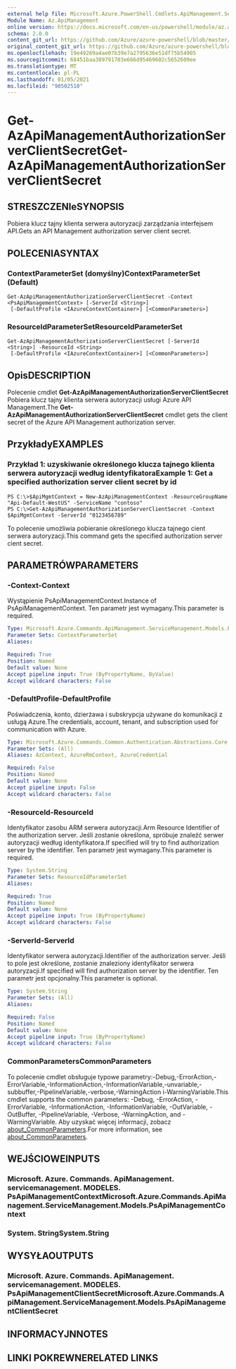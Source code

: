 ```yaml
---
external help file: Microsoft.Azure.PowerShell.Cmdlets.ApiManagement.ServiceManagement.dll-Help.xml
Module Name: Az.ApiManagement
online version: https://docs.microsoft.com/en-us/powershell/module/az.apimanagement/get-azapimanagementauthorizationserverclientsecret
schema: 2.0.0
content_git_url: https://github.com/Azure/azure-powershell/blob/master/src/ApiManagement/ApiManagement/help/Get-AzApiManagementAuthorizationServerClientSecret.md
original_content_git_url: https://github.com/Azure/azure-powershell/blob/master/src/ApiManagement/ApiManagement/help/Get-AzApiManagementAuthorizationServerClientSecret.md
ms.openlocfilehash: 19e49269a4ae07b39e7a2795636e51df75b54905
ms.sourcegitcommit: 68451baa389791703e666d95469602c5652609ee
ms.translationtype: MT
ms.contentlocale: pl-PL
ms.lasthandoff: 01/05/2021
ms.locfileid: "98502510"
---
```

# <span data-ttu-id="171bd-101">Get-AzApiManagementAuthorizationServerClientSecret</span><span class="sxs-lookup"><span data-stu-id="171bd-101">Get-AzApiManagementAuthorizationServerClientSecret</span></span>

## <span data-ttu-id="171bd-102">STRESZCZENIe</span><span class="sxs-lookup"><span data-stu-id="171bd-102">SYNOPSIS</span></span>
<span data-ttu-id="171bd-103">Pobiera klucz tajny klienta serwera autoryzacji zarządzania interfejsem API.</span><span class="sxs-lookup"><span data-stu-id="171bd-103">Gets an API Management authorization server client secret.</span></span>

## <span data-ttu-id="171bd-104">POLECENIA</span><span class="sxs-lookup"><span data-stu-id="171bd-104">SYNTAX</span></span>

### <span data-ttu-id="171bd-105">ContextParameterSet (domyślny)</span><span class="sxs-lookup"><span data-stu-id="171bd-105">ContextParameterSet (Default)</span></span>
```
Get-AzApiManagementAuthorizationServerClientSecret -Context <PsApiManagementContext> [-ServerId <String>]
 [-DefaultProfile <IAzureContextContainer>] [<CommonParameters>]
```

### <span data-ttu-id="171bd-106">ResourceIdParameterSet</span><span class="sxs-lookup"><span data-stu-id="171bd-106">ResourceIdParameterSet</span></span>
```
Get-AzApiManagementAuthorizationServerClientSecret [-ServerId <String>] -ResourceId <String>
 [-DefaultProfile <IAzureContextContainer>] [<CommonParameters>]
```

## <span data-ttu-id="171bd-107">Opis</span><span class="sxs-lookup"><span data-stu-id="171bd-107">DESCRIPTION</span></span>
<span data-ttu-id="171bd-108">Polecenie cmdlet **Get-AzApiManagementAuthorizationServerClientSecret** Pobiera klucz tajny klienta serwera autoryzacji usługi Azure API Management.</span><span class="sxs-lookup"><span data-stu-id="171bd-108">The **Get-AzApiManagementAuthorizationServerClientSecret** cmdlet gets the client secret of the Azure API Management authorization server.</span></span>

## <span data-ttu-id="171bd-109">Przykłady</span><span class="sxs-lookup"><span data-stu-id="171bd-109">EXAMPLES</span></span>

### <span data-ttu-id="171bd-110">Przykład 1: uzyskiwanie określonego klucza tajnego klienta serwera autoryzacji według identyfikatora</span><span class="sxs-lookup"><span data-stu-id="171bd-110">Example 1: Get a specified authorization server client secret by id</span></span>
```
PS C:\>$ApiMgmtContext = New-AzApiManagementContext -ResourceGroupName "Api-Default-WestUS" -ServiceName "contoso"
PS C:\>Get-AzApiManagementAuthorizationServerClientSecret -Context $ApiMgmtContext -ServerId "0123456789"
```

<span data-ttu-id="171bd-111">To polecenie umożliwia pobieranie określonego klucza tajnego cient serwera autoryzacji.</span><span class="sxs-lookup"><span data-stu-id="171bd-111">This command gets the specified authorization server cient secret.</span></span>

## <span data-ttu-id="171bd-112">PARAMETRÓW</span><span class="sxs-lookup"><span data-stu-id="171bd-112">PARAMETERS</span></span>

### <span data-ttu-id="171bd-113">-Context</span><span class="sxs-lookup"><span data-stu-id="171bd-113">-Context</span></span>
<span data-ttu-id="171bd-114">Wystąpienie PsApiManagementContext.</span><span class="sxs-lookup"><span data-stu-id="171bd-114">Instance of PsApiManagementContext.</span></span>
<span data-ttu-id="171bd-115">Ten parametr jest wymagany.</span><span class="sxs-lookup"><span data-stu-id="171bd-115">This parameter is required.</span></span>

```yaml
Type: Microsoft.Azure.Commands.ApiManagement.ServiceManagement.Models.PsApiManagementContext
Parameter Sets: ContextParameterSet
Aliases:

Required: True
Position: Named
Default value: None
Accept pipeline input: True (ByPropertyName, ByValue)
Accept wildcard characters: False
```

### <span data-ttu-id="171bd-116">-DefaultProfile</span><span class="sxs-lookup"><span data-stu-id="171bd-116">-DefaultProfile</span></span>
<span data-ttu-id="171bd-117">Poświadczenia, konto, dzierżawa i subskrypcja używane do komunikacji z usługą Azure.</span><span class="sxs-lookup"><span data-stu-id="171bd-117">The credentials, account, tenant, and subscription used for communication with Azure.</span></span>

```yaml
Type: Microsoft.Azure.Commands.Common.Authentication.Abstractions.Core.IAzureContextContainer
Parameter Sets: (All)
Aliases: AzContext, AzureRmContext, AzureCredential

Required: False
Position: Named
Default value: None
Accept pipeline input: False
Accept wildcard characters: False
```

### <span data-ttu-id="171bd-118">-ResourceId</span><span class="sxs-lookup"><span data-stu-id="171bd-118">-ResourceId</span></span>
<span data-ttu-id="171bd-119">Identyfikator zasobu ARM serwera autoryzacji.</span><span class="sxs-lookup"><span data-stu-id="171bd-119">Arm Resource Identifier of the authorization server.</span></span>
<span data-ttu-id="171bd-120">Jeśli zostanie określona, spróbuje znaleźć serwer autoryzacji według identyfikatora.</span><span class="sxs-lookup"><span data-stu-id="171bd-120">If specified will try to find authorization server by the identifier.</span></span>
<span data-ttu-id="171bd-121">Ten parametr jest wymagany.</span><span class="sxs-lookup"><span data-stu-id="171bd-121">This parameter is required.</span></span>

```yaml
Type: System.String
Parameter Sets: ResourceIdParameterSet
Aliases:

Required: True
Position: Named
Default value: None
Accept pipeline input: True (ByPropertyName)
Accept wildcard characters: False
```

### <span data-ttu-id="171bd-122">-ServerId</span><span class="sxs-lookup"><span data-stu-id="171bd-122">-ServerId</span></span>
<span data-ttu-id="171bd-123">Identyfikator serwera autoryzacji.</span><span class="sxs-lookup"><span data-stu-id="171bd-123">Identifier of the authorization server.</span></span>
<span data-ttu-id="171bd-124">Jeśli to pole jest określone, zostanie znaleziony identyfikator serwera autoryzacji.</span><span class="sxs-lookup"><span data-stu-id="171bd-124">If specified will find authorization server by the identifier.</span></span>
<span data-ttu-id="171bd-125">Ten parametr jest opcjonalny.</span><span class="sxs-lookup"><span data-stu-id="171bd-125">This parameter is optional.</span></span>

```yaml
Type: System.String
Parameter Sets: (All)
Aliases:

Required: False
Position: Named
Default value: None
Accept pipeline input: True (ByPropertyName)
Accept wildcard characters: False
```

### <span data-ttu-id="171bd-126">CommonParameters</span><span class="sxs-lookup"><span data-stu-id="171bd-126">CommonParameters</span></span>
<span data-ttu-id="171bd-127">To polecenie cmdlet obsługuje typowe parametry:-Debug,-ErrorAction,-ErrorVariable,-InformationAction,-InformationVariable,-unvariable,-subbuffer,-PipelineVariable,-verbose,-WarningAction i-WarningVariable.</span><span class="sxs-lookup"><span data-stu-id="171bd-127">This cmdlet supports the common parameters: -Debug, -ErrorAction, -ErrorVariable, -InformationAction, -InformationVariable, -OutVariable, -OutBuffer, -PipelineVariable, -Verbose, -WarningAction, and -WarningVariable.</span></span> <span data-ttu-id="171bd-128">Aby uzyskać więcej informacji, zobacz [about_CommonParameters](http://go.microsoft.com/fwlink/?LinkID=113216).</span><span class="sxs-lookup"><span data-stu-id="171bd-128">For more information, see [about_CommonParameters](http://go.microsoft.com/fwlink/?LinkID=113216).</span></span>

## <span data-ttu-id="171bd-129">WEJŚCIOWE</span><span class="sxs-lookup"><span data-stu-id="171bd-129">INPUTS</span></span>

### <span data-ttu-id="171bd-130">Microsoft. Azure. Commands. ApiManagement. servicemanagement. MODELES. PsApiManagementContext</span><span class="sxs-lookup"><span data-stu-id="171bd-130">Microsoft.Azure.Commands.ApiManagement.ServiceManagement.Models.PsApiManagementContext</span></span>

### <span data-ttu-id="171bd-131">System. String</span><span class="sxs-lookup"><span data-stu-id="171bd-131">System.String</span></span>

## <span data-ttu-id="171bd-132">WYSYŁA</span><span class="sxs-lookup"><span data-stu-id="171bd-132">OUTPUTS</span></span>

### <span data-ttu-id="171bd-133">Microsoft. Azure. Commands. ApiManagement. servicemanagement. MODELES. PsApiManagementClientSecret</span><span class="sxs-lookup"><span data-stu-id="171bd-133">Microsoft.Azure.Commands.ApiManagement.ServiceManagement.Models.PsApiManagementClientSecret</span></span>

## <span data-ttu-id="171bd-134">INFORMACYJN</span><span class="sxs-lookup"><span data-stu-id="171bd-134">NOTES</span></span>

## <span data-ttu-id="171bd-135">LINKI POKREWNE</span><span class="sxs-lookup"><span data-stu-id="171bd-135">RELATED LINKS</span></span>
